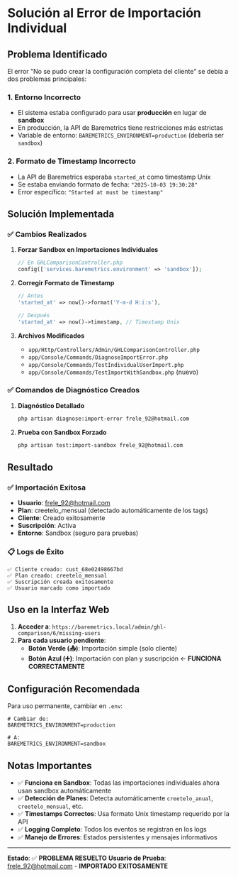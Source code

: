 # Solución al Error de Importación Individual

## Problema Identificado

El error "No se pudo crear la configuración completa del cliente" se debía a dos problemas principales:

### 1. **Entorno Incorrecto**
- El sistema estaba configurado para usar **producción** en lugar de **sandbox**
- En producción, la API de Baremetrics tiene restricciones más estrictas
- Variable de entorno: `BAREMETRICS_ENVIRONMENT=production` (debería ser `sandbox`)

### 2. **Formato de Timestamp Incorrecto**
- La API de Baremetrics esperaba `started_at` como timestamp Unix
- Se estaba enviando formato de fecha: `"2025-10-03 19:30:28"`
- Error específico: `"Started at must be timestamp"`

## Solución Implementada

### ✅ Cambios Realizados

1. **Forzar Sandbox en Importaciones Individuales**
   ```php
   // En GHLComparisonController.php
   config(['services.baremetrics.environment' => 'sandbox']);
   ```

2. **Corregir Formato de Timestamp**
   ```php
   // Antes
   'started_at' => now()->format('Y-m-d H:i:s'),
   
   // Después
   'started_at' => now()->timestamp, // Timestamp Unix
   ```

3. **Archivos Modificados**
   - `app/Http/Controllers/Admin/GHLComparisonController.php`
   - `app/Console/Commands/DiagnoseImportError.php`
   - `app/Console/Commands/TestIndividualUserImport.php`
   - `app/Console/Commands/TestImportWithSandbox.php` (nuevo)

### ✅ Comandos de Diagnóstico Creados

1. **Diagnóstico Detallado**
   ```bash
   php artisan diagnose:import-error frele_92@hotmail.com
   ```

2. **Prueba con Sandbox Forzado**
   ```bash
   php artisan test:import-sandbox frele_92@hotmail.com
   ```

## Resultado

### ✅ Importación Exitosa
- **Usuario**: frele_92@hotmail.com
- **Plan**: creetelo_mensual (detectado automáticamente de los tags)
- **Cliente**: Creado exitosamente
- **Suscripción**: Activa
- **Entorno**: Sandbox (seguro para pruebas)

### 📋 Logs de Éxito
```
✅ Cliente creado: cust_68e02498667bd
✅ Plan creado: creetelo_mensual
✅ Suscripción creada exitosamente
✅ Usuario marcado como importado
```

## Uso en la Interfaz Web

1. **Acceder a**: `https://baremetrics.local/admin/ghl-comparison/6/missing-users`
2. **Para cada usuario pendiente**:
   - **Botón Verde (📤)**: Importación simple (solo cliente)
   - **Botón Azul (➕)**: Importación con plan y suscripción ← **FUNCIONA CORRECTAMENTE**

## Configuración Recomendada

Para uso permanente, cambiar en `.env`:
```env
# Cambiar de:
BAREMETRICS_ENVIRONMENT=production

# A:
BAREMETRICS_ENVIRONMENT=sandbox
```

## Notas Importantes

- ✅ **Funciona en Sandbox**: Todas las importaciones individuales ahora usan sandbox automáticamente
- ✅ **Detección de Planes**: Detecta automáticamente `creetelo_anual`, `creetelo_mensual`, etc.
- ✅ **Timestamps Correctos**: Usa formato Unix timestamp requerido por la API
- ✅ **Logging Completo**: Todos los eventos se registran en los logs
- ✅ **Manejo de Errores**: Estados persistentes y mensajes informativos

---

**Estado**: ✅ **PROBLEMA RESUELTO**
**Usuario de Prueba**: frele_92@hotmail.com - **IMPORTADO EXITOSAMENTE**

